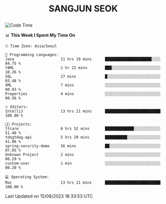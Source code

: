 <h1>
 <p align="center">
   SANGJUN SEOK
 </p>
</h1>

<!--START_SECTION:waka-->
![Code Time](http://img.shields.io/badge/Code%20Time-2%2C772%20hrs%206%20mins-blue)

📊 **This Week I Spent My Time On** 

```text
🕑︎ Time Zone: Asia/Seoul

💬 Programming Languages: 
Java                     11 hrs 19 mins      █████████████████████░░░░   84.75 % 
YAML                     1 hr 22 mins        ███░░░░░░░░░░░░░░░░░░░░░░   10.26 % 
SQL                      27 mins             █░░░░░░░░░░░░░░░░░░░░░░░░   03.48 % 
XML                      7 mins              ░░░░░░░░░░░░░░░░░░░░░░░░░   00.93 % 
Properties               4 mins              ░░░░░░░░░░░░░░░░░░░░░░░░░   00.56 % 

🔥 Editors: 
IntelliJ                 13 hrs 21 mins      █████████████████████████   100.00 % 

🐱‍💻 Projects: 
ttcare                   6 hrs 52 mins       █████████████░░░░░░░░░░░░   51.40 % 
tdogtdog-api             5 hrs 29 mins       ██████████░░░░░░░░░░░░░░░   41.06 % 
spring-security-demo     56 mins             ██░░░░░░░░░░░░░░░░░░░░░░░   07.05 % 
Unknown Project          2 mins              ░░░░░░░░░░░░░░░░░░░░░░░░░   00.29 % 
custom-user              1 min               ░░░░░░░░░░░░░░░░░░░░░░░░░   00.20 % 

💻 Operating System: 
Mac                      13 hrs 21 mins      █████████████████████████   100.00 % 
```


 Last Updated on 15/08/2023 18:33:53 UTC
<!--END_SECTION:waka-->
